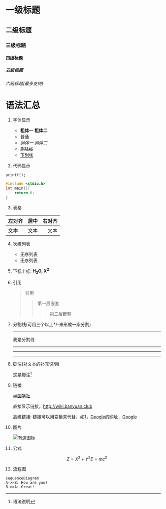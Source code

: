 # 一级标题
## 二级标题
### 三级标题
#### 四级标题
##### 五级标题
###### 六级标题(最多支持)

# 语法汇总
1. 字体显示
   - **粗体一** __粗体二__
   - 普通
   - *斜体一* _斜体二_
   - ~~删除线~~
   - <u>下划线</u>
   
2. 代码显示

`printf();`
```C
#include <stdio.h> 
int main(){
    return 0;
}
```

3. 表格

|左对齐|居中|右对齐|
|:-----|:--:|-----:|
|文本  |文本| 文本 |

4. 次级列表
   - 无序列表
   - 无序列表

5. 下标上标: **H<sub>2</sub>O, X<sup>2</sup>**

6. 引用
   >引用
   >>第一层嵌套
   >>>第二层嵌套


7. 分割线(可用三个以上*/-来形成一条分割)
   ***
   我是分割线
   ***
   ---
   ---

8. 脚注(对文本的补充说明)

   这是脚注[^1]
   [^1]:语法说明

9. 链接

   [半圆学社](wiki.banyuan.club)
   
   直接显示链接，<http://wiki.banyuan.club>
   
   高级链接: 链接可以用变量来代替，如1，[Google][1]的网址，[Google][1]
   
   [1]: http://www.google.com/

10. 图片

    ![有道图标](https://note.youdao.com/favicon.ico)
    
11. 公式
    ```math
    Z=X^2+Y^2
    
    E = mc^2
    ```

12. 流程图

```
sequenceDiagram
A->>B: How are you?
B->>A: Great!
```


